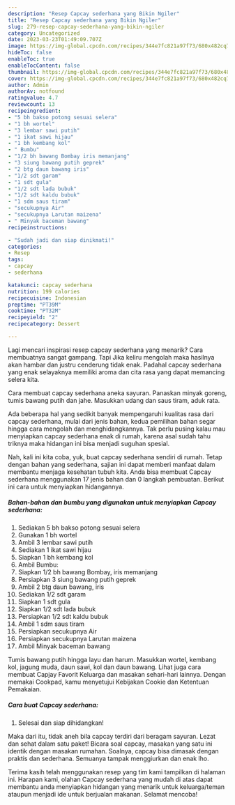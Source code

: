 ```yaml
---
description: "Resep Capcay sederhana yang Bikin Ngiler"
title: "Resep Capcay sederhana yang Bikin Ngiler"
slug: 279-resep-capcay-sederhana-yang-bikin-ngiler
category: Uncategorized
date: 2023-03-23T01:49:09.707Z
image: https://img-global.cpcdn.com/recipes/344e7fc821a97f73/680x482cq70/capcay-sederhana-foto-resep-utama.jpg
hideToc: false
enableToc: true
enableTocContent: false
thumbnail: https://img-global.cpcdn.com/recipes/344e7fc821a97f73/680x482cq70/capcay-sederhana-foto-resep-utama.jpg
cover: https://img-global.cpcdn.com/recipes/344e7fc821a97f73/680x482cq70/capcay-sederhana-foto-resep-utama.jpg
author: Admin
authorAv: notfound
ratingvalue: 4.7
reviewcount: 13
recipeingredient:
- "5 bh bakso potong sesuai selera"
- "1 bh wortel"
- "3 lembar sawi putih"
- "1 ikat sawi hijau"
- "1 bh kembang kol"
- " Bumbu"
- "1/2 bh bawang Bombay iris memanjang"
- "3 siung bawang putih geprek"
- "2 btg daun bawang iris"
- "1/2 sdt garam"
- "1 sdt gula"
- "1/2 sdt lada bubuk"
- "1/2 sdt kaldu bubuk"
- "1 sdm saus tiram"
- "secukupnya Air"
- "secukupnya Larutan maizena"
- " Minyak baceman bawang"
recipeinstructions:

- "Sudah jadi dan siap dinikmati!"
categories:
- Resep
tags:
- capcay
- sederhana

katakunci: capcay sederhana 
nutrition: 199 calories
recipecuisine: Indonesian
preptime: "PT39M"
cooktime: "PT32M"
recipeyield: "2"
recipecategory: Dessert

---
```



Lagi mencari inspirasi resep capcay sederhana yang menarik? Cara membuatnya sangat gampang. Tapi Jika keliru mengolah maka hasilnya akan hambar dan justru cenderung tidak enak. Padahal capcay sederhana yang enak selayaknya memiliki aroma dan cita rasa yang dapat memancing selera kita.


Cara membuat capcay sederhana aneka sayuran. Panaskan minyak goreng, tumis bawang putih dan jahe. Masukkan udang dan saus tiram, aduk rata.

Ada beberapa hal yang sedikit banyak mempengaruhi kualitas rasa dari capcay sederhana, mulai dari jenis bahan, kedua pemilihan bahan segar hingga cara mengolah dan menghidangkannya. Tak perlu pusing kalau mau menyiapkan capcay sederhana enak di rumah, karena asal sudah tahu triknya maka hidangan ini bisa menjadi suguhan spesial.


Nah, kali ini kita coba, yuk, buat capcay sederhana sendiri di rumah. Tetap dengan bahan yang sederhana, sajian ini dapat memberi manfaat dalam membantu menjaga kesehatan tubuh kita. Anda bisa membuat Capcay sederhana menggunakan 17 jenis bahan dan 0 langkah pembuatan. Berikut ini cara untuk menyiapkan hidangannya.

<!--inarticleads1-->

##### Bahan-bahan dan bumbu yang digunakan untuk menyiapkan Capcay sederhana:

1. Sediakan 5 bh bakso potong sesuai selera
1. Gunakan 1 bh wortel
1. Ambil 3 lembar sawi putih
1. Sediakan 1 ikat sawi hijau
1. Siapkan 1 bh kembang kol
1. Ambil  Bumbu:
1. Siapkan 1/2 bh bawang Bombay, iris memanjang
1. Persiapkan 3 siung bawang putih geprek
1. Ambil 2 btg daun bawang, iris
1. Sediakan 1/2 sdt garam
1. Siapkan 1 sdt gula
1. Siapkan 1/2 sdt lada bubuk
1. Persiapkan 1/2 sdt kaldu bubuk
1. Ambil 1 sdm saus tiram
1. Persiapkan secukupnya Air
1. Persiapkan secukupnya Larutan maizena
1. Ambil  Minyak baceman bawang


Tumis bawang putih hingga layu dan harum. Masukkan wortel, kembang kol, jagung muda, daun sawi, kol dan daun bawang. Lihat juga cara membuat Capjay Favorit Keluarga dan masakan sehari-hari lainnya. Dengan memakai Cookpad, kamu menyetujui Kebijakan Cookie dan Ketentuan Pemakaian. 

<!--inarticleads2-->

##### Cara buat Capcay sederhana:


1. Selesai dan siap dihidangkan!

Maka dari itu, tidak aneh bila capcay terdiri dari beragam sayuran. Lezat dan sehat dalam satu paket! Bicara soal capcay, masakan yang satu ini identik dengan masakan rumahan. Soalnya, capcay bisa dimasak dengan praktis dan sederhana. Semuanya tampak menggiurkan dan enak lho. 

Terima kasih telah menggunakan resep yang tim kami tampilkan di halaman ini. Harapan kami, olahan Capcay sederhana yang mudah di atas dapat membantu anda menyiapkan hidangan yang menarik untuk keluarga/teman ataupun menjadi ide untuk berjualan makanan. Selamat mencoba!
